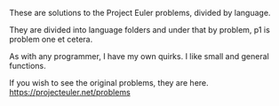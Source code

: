 These are solutions to the Project Euler problems, divided by language.

They are divided into language folders and under that by problem, p1 is problem one et cetera.

As with any programmer, I have my own quirks. I like small and general functions.

If you wish to see the original problems, they are here.
https://projecteuler.net/problems